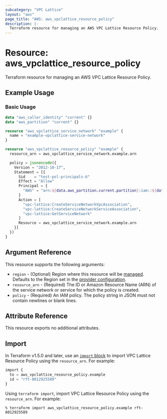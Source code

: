 ```yaml
---
subcategory: "VPC Lattice"
layout: "aws"
page_title: "AWS: aws_vpclattice_resource_policy"
description: |-
  Terraform resource for managing an AWS VPC Lattice Resource Policy.
---
```


# Resource: aws_vpclattice_resource_policy

Terraform resource for managing an AWS VPC Lattice Resource Policy.

## Example Usage

### Basic Usage

```terraform
data "aws_caller_identity" "current" {}
data "aws_partition" "current" {}

resource "aws_vpclattice_service_network" "example" {
  name = "example-vpclattice-service-network"
}

resource "aws_vpclattice_resource_policy" "example" {
  resource_arn = aws_vpclattice_service_network.example.arn

  policy = jsonencode({
    Version = "2012-10-17",
    Statement = [{
      Sid    = "test-pol-principals-6"
      Effect = "Allow"
      Principal = {
        "AWS" = "arn:${data.aws_partition.current.partition}:iam::${data.aws_caller_identity.current.account_id}:root"
      }
      Action = [
        "vpc-lattice:CreateServiceNetworkVpcAssociation",
        "vpc-lattice:CreateServiceNetworkServiceAssociation",
        "vpc-lattice:GetServiceNetwork"
      ]
      Resource = aws_vpclattice_service_network.example.arn
    }]
  })
}
```

## Argument Reference

This resource supports the following arguments:

* `region` - (Optional) Region where this resource will be [managed](https://docs.aws.amazon.com/general/latest/gr/rande.html#regional-endpoints). Defaults to the Region set in the [provider configuration](https://registry.terraform.io/providers/hashicorp/aws/latest/docs#aws-configuration-reference).
* `resource_arn` - (Required) The ID or Amazon Resource Name (ARN) of the service network or service for which the policy is created.
* `policy` - (Required) An IAM policy. The policy string in JSON must not contain newlines or blank lines.

## Attribute Reference

This resource exports no additional attributes.

## Import

In Terraform v1.5.0 and later, use an [`import` block](https://developer.hashicorp.com/terraform/language/import) to import VPC Lattice Resource Policy using the `resource_arn`. For example:

```terraform
import {
  to = aws_vpclattice_resource_policy.example
  id = "rft-8012925589"
}
```

Using `terraform import`, import VPC Lattice Resource Policy using the `resource_arn`. For example:

```console
% terraform import aws_vpclattice_resource_policy.example rft-8012925589
```
